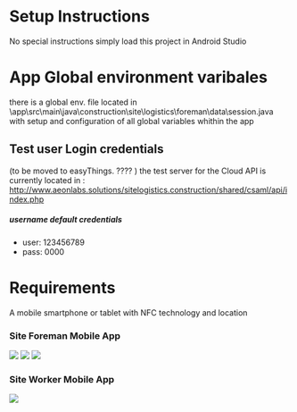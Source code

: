 # Setup Instructions
No special instructions simply load this project in Android Studio 

# App Global environment varibales
there is a global env. file located in \app\src\main\java\construction\site\logistics\foreman\data\session.java with setup and configuration of all global variables whithin the app

## Test user Login credentials
(to be moved to easyThings. ???? )
the test server for the Cloud API is currently located in : http://www.aeonlabs.solutions/sitelogistics.construction/shared/csaml/api/index.php

##### username default credentials
- user: 123456789
- pass: 0000


# Requirements
A mobile smartphone or tablet with NFC technology and location 

### Site Foreman Mobile App
![](https://github.com/aeonSolutions/Site-Logistics-Platform/blob/main/Android/Foreman/ScreenShots/Screenshot_20201117-124355.jpg)
![](https://github.com/aeonSolutions/Site-Logistics-Platform/blob/main/Android/Foreman/ScreenShots/Screenshot_20201117-195718.jpg)
![](https://github.com/aeonSolutions/Site-Logistics-Platform/blob/main/Android/Foreman/ScreenShots/Screenshot_20201117-195654.jpg)

### Site Worker Mobile App
![](https://github.com/aeonSolutions/Site-Logistics-Platform/blob/main/Android/siteWorker/ScreenShots/mainMenu.png)

